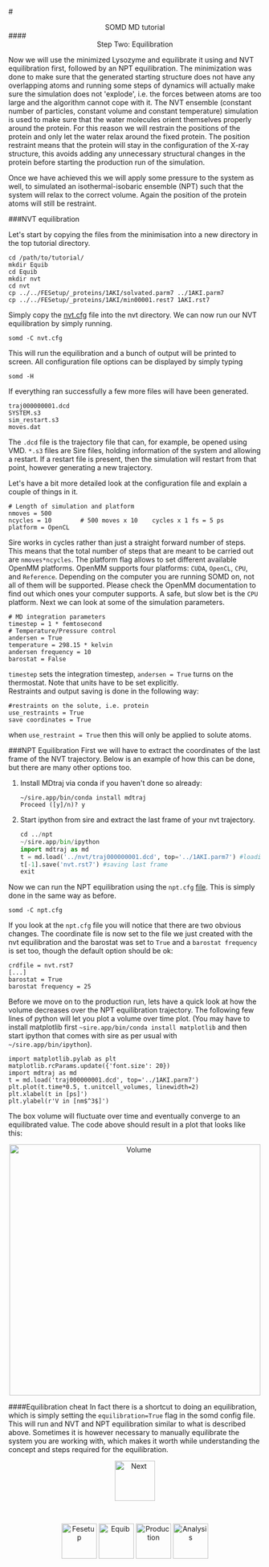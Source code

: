 #<center>SOMD MD tutorial</center>
####<center>Step Two: Equilibration </center>

Now we will use the minimized Lysozyme and equilibrate it using and NVT equilibration first, followed by an NPT equilibration. The minimization was done to make sure that the generated starting structure does not have any overlapping atoms and running some steps of dynamics will actually make sure the simulation does not 'explode', i.e. the forces between atoms are too large and the algorithm cannot cope with it. 
The NVT ensemble (constant number of particles, constant volume and constant temperature) simulation is used to make sure that the water molecules orient themselves properly around the protein. For this reason we will restrain the positions of the protein and only let the water relax around the fixed protein. The position restraint means that the protein will stay in the configuration of the X-ray structure, this avoids adding any unnecessary structural changes in the protein before starting the production run of the simulation. 

Once we have achieved this we will apply some pressure to the system as well, to simulated an isothermal-isobaric ensemble (NPT) such that the system will relax to the correct volume. Again the position of the protein atoms will still be restraint. 

###NVT equilibration

Let's start by copying the files from the minimisation into a new directory in the top tutorial directory.  
   
    cd /path/to/tutorial/
    mkdir Equib
    cd Equib
    mkdir nvt
    cd nvt
    cp ../../FESetup/_proteins/1AKI/solvated.parm7 ../1AKI.parm7
    cp ../../FESetup/_proteins/1AKI/min00001.rest7 1AKI.rst7
 

Simply copy the [nvt.cfg](config_files/nvt.cfg) file into the nvt directory. We can now run our NVT equilibration by simply running. 

    somd -C nvt.cfg
This will run the equilibration and a bunch of output will be printed to screen. 
All configuration file options can be displayed by simply typing 

    somd -H

If everything ran successfully a few more files will have been generated. 

    traj000000001.dcd
    SYSTEM.s3
    sim_restart.s3
    moves.dat

The ```.dcd``` file is the trajectory file that can, for example, be opened using VMD. ```*.s3``` files are Sire files, holding information of the system and allowing a restart. If a restart file is present, then the simulation will restart from that point, however generating a new trajectory. 

Let's have a bit more detailed look at the configuration file and explain a couple of things in it. 

    # Length of simulation and platform
    nmoves = 500
    ncycles = 10        # 500 moves x 10    cycles x 1 fs = 5 ps
    platform = OpenCL 

Sire works in cycles rather than just a straight forward number of steps. This means that the total number of steps that are meant to be carried out are ```nmoves*ncycles```. The platform flag allows to set different available OpenMM platforms. OpenMM supports four platforms: ```CUDA```, ```OpenCL```, ```CPU```, and ```Reference```. Depending on the computer you are running SOMD on, not all of them will be supported. Please check the OpenMM documentation to find out which ones your computer supports. A safe, but slow bet is the ```CPU``` platform. 
Next we can look at some of the simulation parameters. 

    # MD integration parameters
    timestep = 1 * femtosecond
    # Temperature/Pressure control
    andersen = True
    temperature = 298.15 * kelvin
    andersen frequency = 10
    barostat = False 

```timestep``` sets the integration timestep, ```andersen = True``` turns on the thermostat. Note that units have to be set explicitly.  
Restraints and output saving is  done in the following way:
    
    #restraints on the solute, i.e. protein
    use_restraints = True
    save coordinates = True

when ```use_restraint = True``` then this will only be applied to solute atoms. 

###NPT Equilibration
First we will have to extract the coordinates of the last frame of the NVT trajectory. Below is an example of how this can be done, but there are many other options too. 

1. Install MDtraj via conda if you haven't done so already:
    
    ```
    ~/sire.app/bin/conda install mdtraj
    Proceed ([y]/n)? y
    ```
2. Start ipython from sire and extract the last frame of your nvt trajectory. 

    ```python
    cd ../npt 
    ~/sire.app/bin/ipython 
    import mdtraj as md
    t = md.load('../nvt/traj000000001.dcd', top='../1AKI.parm7') #loading trajectory and topology. 
    t[-1].save('nvt.rst7') #saving last frame
    exit
    ```
Now we can run the NPT equilibration using the ```npt.cfg``` [file](config_files/npt.cfg). This is simply done in the same way as before. 

```
somd -C npt.cfg
```
If you look at the ```npt.cfg``` file you will notice that there are two obvious changes. The coordinate file is now set to the file we just created with the nvt equilibration and the barostat was set to ```True``` and a ```barostat frequency``` is set too, though the default option should be ok:

```
crdfile = nvt.rst7
[...]
barostat = True
barostat frequency = 25

```
Before we move on to the production run, lets have a quick look at how the volume decreases over the NPT equilibration trajectory. 
The following few lines of python will let you plot a volume over time plot. (You may have to install matplotlib first ```~sire.app/bin/conda install matplotlib``` and then start ipython that comes with sire as per usual with ```~/sire.app/bin/ipython```).

```
import matplotlib.pylab as plt
matplotlib.rcParams.update({'font.size': 20})
import mdtraj as md
t = md.load('traj000000001.dcd', top='../1AKI.parm7')
plt.plot(t.time*0.5, t.unitcell_volumes, linewidth=2)
plt.xlabel(t in [ps]')
plt.ylabel(r'V in [nm$^3$]')
```
The box volume will fluctuate over time and eventually converge to an equilibrated value. The code above should result in a plot that looks like this:

<center>
<img src="Volume.png" alt="Volume" style="width: 500px;  min-width: 50px;" />
</center>


####Equilibration cheat
In fact there is a shortcut to doing an equilibration, which is simply setting the `equilibration=True` flag in the somd config file. This will run and NVT and NPT equilibration similar to what is described above. Sometimes it is however necessary to manually equilibrate the system you are working with, which makes it worth while understanding the concept and steps required for the equilibration. 

<center> <a href="Production.md"> <img src="Buttons/Next.png" alt="Next" style="width: 80px;  min-width: 50px;" /></a> </center>

&nbsp;
&nbsp;
&nbsp;
<center>
<a href="FESetup.md"><img src="Buttons/FEsetup_b.png" alt="Fesetup" style="width: 70px;  min-width: 50px;" /></a> 
<a href="Equib.md"><img src="Buttons/Equib_g.png" alt="Equib" style="width: 70px;  min-width: 50px;"/></a> 
<a href="Production.md"><img src="Buttons/Production_b.png" alt="Production" style="width: 70px;  min-width: 50px;"/></a> 
<a href="Analysis.md"><img src="Buttons/Analysis_b.png" alt="Analysis" style="width: 70px;  min-width: 50px;" /></a>
</center>